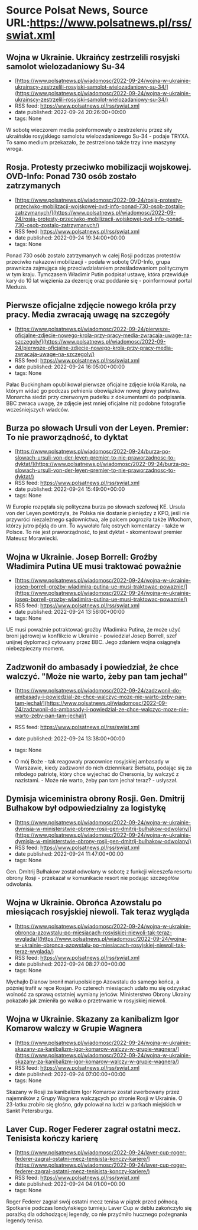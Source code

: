 # Source Polsat News, Source URL:https://www.polsatnews.pl/rss/swiat.xml

## Wojna w Ukrainie. Ukraińcy zestrzelili rosyjski samolot wielozadaniowy Su-34
 - [https://www.polsatnews.pl/wiadomosc/2022-09-24/wojna-w-ukrainie-ukrainscy-zestrzelili-rosyjski-samolot-wielozadaniowy-su-34/](https://www.polsatnews.pl/wiadomosc/2022-09-24/wojna-w-ukrainie-ukrainscy-zestrzelili-rosyjski-samolot-wielozadaniowy-su-34/)
 - RSS feed: https://www.polsatnews.pl/rss/swiat.xml
 - date published: 2022-09-24 20:26:00+00:00
 - tags: None

W sobotę wieczorem media poinformowały o zestrzeleniu przez siły ukraińskie rosyjskiego samolotu wielozadaniowego Su-34 - podaje TRYXA. To samo medium przekazało, że zestrzelono także trzy inne maszyny wroga.

## Rosja. Protesty przeciwko mobilizacji wojskowej. OVD-Info: Ponad 730 osób zostało zatrzymanych
 - [https://www.polsatnews.pl/wiadomosc/2022-09-24/rosja-protesty-przeciwko-mobilizacji-wojskowej-ovd-info-ponad-730-osob-zostalo-zatrzymanych/](https://www.polsatnews.pl/wiadomosc/2022-09-24/rosja-protesty-przeciwko-mobilizacji-wojskowej-ovd-info-ponad-730-osob-zostalo-zatrzymanych/)
 - RSS feed: https://www.polsatnews.pl/rss/swiat.xml
 - date published: 2022-09-24 19:34:00+00:00
 - tags: None

Ponad 730 osób zostało zatrzymanych w całej Rosji podczas protestów przeciwko nakazowi mobilizacji - podała w sobotę OVD-Info, grupa prawnicza zajmująca się przeciwdziałaniem prześladowaniom politycznym w tym kraju. Tymczasem Władimir Putin podpisał ustawę, która przewiduje kary do 10 lat więzienia za dezercję oraz poddanie się - poinformował portal Meduza.

## Pierwsze oficjalne zdjęcie nowego króla przy pracy. Media zwracają uwagę na szczegóły
 - [https://www.polsatnews.pl/wiadomosc/2022-09-24/pierwsze-oficjalne-zdjecie-nowego-krola-przy-pracy-media-zwracaja-uwage-na-szczegoly/](https://www.polsatnews.pl/wiadomosc/2022-09-24/pierwsze-oficjalne-zdjecie-nowego-krola-przy-pracy-media-zwracaja-uwage-na-szczegoly/)
 - RSS feed: https://www.polsatnews.pl/rss/swiat.xml
 - date published: 2022-09-24 16:05:00+00:00
 - tags: None

Pałac Buckingham opublikował pierwsze oficjalne zdjęcie króla Karola, na którym widać go podczas pełnienia obowiązków nowej głowy państwa. Monarcha siedzi przy czerwonym pudełku z dokumentami do podpisania. BBC zwraca uwagę, że zdjęcie jest mniej oficjalne niż podobne fotografie wcześniejszych władców.

## Burza po słowach Ursuli von der Leyen. Premier: To nie praworządność, to dyktat
 - [https://www.polsatnews.pl/wiadomosc/2022-09-24/burza-po-slowach-ursuli-von-der-leyen-premier-to-nie-praworzadnosc-to-dyktat/](https://www.polsatnews.pl/wiadomosc/2022-09-24/burza-po-slowach-ursuli-von-der-leyen-premier-to-nie-praworzadnosc-to-dyktat/)
 - RSS feed: https://www.polsatnews.pl/rss/swiat.xml
 - date published: 2022-09-24 15:49:00+00:00
 - tags: None

W Europie rozpętała się polityczna burza po słowach szefowej KE. Ursula von der Leyen powtórzyła, że Polska nie dostanie pieniędzy z KPO, jeśli nie przywróci niezależnego sądownictwa, ale palcem pogroziła także Włochom, którzy jutro pójdą do urn. To wywołało falę ostrych komentarzy - także w Polsce. To nie jest praworządność, to jest dyktat - skomentował premier Mateusz Morawiecki.

## Wojna w Ukrainie. Josep Borrell: Groźby Władimira Putina UE musi traktować poważnie
 - [https://www.polsatnews.pl/wiadomosc/2022-09-24/wojna-w-ukrainie-josep-borrell-grozby-wladimira-putina-ue-musi-traktowac-powaznie/](https://www.polsatnews.pl/wiadomosc/2022-09-24/wojna-w-ukrainie-josep-borrell-grozby-wladimira-putina-ue-musi-traktowac-powaznie/)
 - RSS feed: https://www.polsatnews.pl/rss/swiat.xml
 - date published: 2022-09-24 13:56:00+00:00
 - tags: None

UE musi poważnie potraktować groźby Władimira Putina, że ​​może użyć broni jądrowej w konflikcie w Ukrainie - powiedział Josep Borrell, szef unijnej dyplomacji cytowany przez BBC. Jego zdaniem wojna osiągnęła niebezpieczny moment.

## Zadzwonił do ambasady i powiedział, że chce walczyć. "Może nie warto, żeby pan tam jechał"
 - [https://www.polsatnews.pl/wiadomosc/2022-09-24/zadzwonil-do-ambasady-i-powiedzial-ze-chce-walczyc-moze-nie-warto-zeby-pan-tam-jechal/](https://www.polsatnews.pl/wiadomosc/2022-09-24/zadzwonil-do-ambasady-i-powiedzial-ze-chce-walczyc-moze-nie-warto-zeby-pan-tam-jechal/)
 - RSS feed: https://www.polsatnews.pl/rss/swiat.xml
 - date published: 2022-09-24 13:38:00+00:00
 - tags: None

- O mój Boże - tak reagowały pracownice rosyjskiej ambasady w Warszawie, kiedy zadzwonił do nich dziennikarz Biełsatu, podając się za młodego patriotę, który chce wyjechać do Chersonia, by walczyć z nazistami. - Może nie warto, żeby pan tam jechał teraz? - usłyszał.

## Dymisja wiceministra obrony Rosji. Gen. Dmitrij Bułhakow był odpowiedzialny za logistykę
 - [https://www.polsatnews.pl/wiadomosc/2022-09-24/wojna-w-ukrainie-dymisja-w-ministerstwie-obrony-rosji-gen-dmitrij-bulhakow-odwolany/](https://www.polsatnews.pl/wiadomosc/2022-09-24/wojna-w-ukrainie-dymisja-w-ministerstwie-obrony-rosji-gen-dmitrij-bulhakow-odwolany/)
 - RSS feed: https://www.polsatnews.pl/rss/swiat.xml
 - date published: 2022-09-24 11:47:00+00:00
 - tags: None

Gen. Dmitrij Bułhakow został odwołany w sobotę z funkcji wiceszefa resortu obrony Rosji - przekazał w komunikacie resort nie podając szczegółów odwołania.

## Wojna w Ukrainie. Obrońca Azowstalu po miesiącach rosyjskiej niewoli. Tak teraz wygląda
 - [https://www.polsatnews.pl/wiadomosc/2022-09-24/wojna-w-ukrainie-obronca-azowstalu-po-miesiacach-rosyjskiej-niewoli-tak-teraz-wyglada/](https://www.polsatnews.pl/wiadomosc/2022-09-24/wojna-w-ukrainie-obronca-azowstalu-po-miesiacach-rosyjskiej-niewoli-tak-teraz-wyglada/)
 - RSS feed: https://www.polsatnews.pl/rss/swiat.xml
 - date published: 2022-09-24 08:27:00+00:00
 - tags: None

Mychajło Dianow bronił mariupolskiego Azowstalu do samego końca, a później trafił w ręce Rosjan. Po czterech miesiącach udało mu się odzyskać wolność za sprawą ostatniej wymiany jeńców. Ministerstwo Obrony Ukrainy pokazało jak zmieniła go walka o przetrwanie w rosyjskiej niewoli.

## Wojna w Ukrainie. Skazany za kanibalizm Igor Komarow walczy w Grupie Wagnera
 - [https://www.polsatnews.pl/wiadomosc/2022-09-24/wojna-w-ukrainie-skazany-za-kanibalizm-igor-komarow-walczy-w-grupie-wagnera/](https://www.polsatnews.pl/wiadomosc/2022-09-24/wojna-w-ukrainie-skazany-za-kanibalizm-igor-komarow-walczy-w-grupie-wagnera/)
 - RSS feed: https://www.polsatnews.pl/rss/swiat.xml
 - date published: 2022-09-24 07:00:00+00:00
 - tags: None

Skazany w Rosji za kanibalizm Igor Komarow został zwerbowany przez najemników z Grupy Wagnera walczących po stronie Rosji w Ukrainie. O 23-latku zrobiło się głośno, gdy polował na ludzi w parkach miejskich w Sankt Petersburgu.

## Laver Cup. Roger Federer zagrał ostatni mecz. Tenisista kończy karierę
 - [https://www.polsatnews.pl/wiadomosc/2022-09-24/laver-cup-roger-federer-zagral-ostatni-mecz-tenisista-konczy-kariere/](https://www.polsatnews.pl/wiadomosc/2022-09-24/laver-cup-roger-federer-zagral-ostatni-mecz-tenisista-konczy-kariere/)
 - RSS feed: https://www.polsatnews.pl/rss/swiat.xml
 - date published: 2022-09-24 04:01:00+00:00
 - tags: None

Roger Federer zagrał swój ostatni mecz tenisa w piątek przed północą. Spotkanie podczas londyńskiego turnieju Laver Cup w deblu zakończyło się porażką dla odchodzącej legendy, co nie przyćmiło hucznego pożegnania legendy tenisa.
